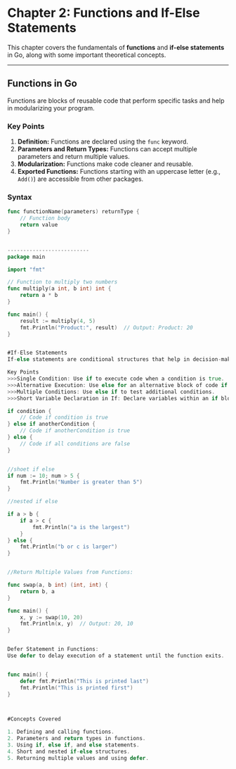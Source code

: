 # Chapter 2: Functions and If-Else Statements

This chapter covers the fundamentals of **functions** and **if-else statements** in Go, along with some important theoretical concepts.

---

## Functions in Go

Functions are blocks of reusable code that perform specific tasks and help in modularizing your program.

### Key Points

1. **Definition:** Functions are declared using the `func` keyword.
2. **Parameters and Return Types:** Functions can accept multiple parameters and return multiple values.
3. **Modularization:** Functions make code cleaner and reusable.
4. **Exported Functions:** Functions starting with an uppercase letter (e.g., `Add()`) are accessible from other packages.

### Syntax

```go
func functionName(parameters) returnType {
    // Function body
    return value
}


--------------------------
package main

import "fmt"

// Function to multiply two numbers
func multiply(a int, b int) int {
    return a * b
}

func main() {
    result := multiply(4, 5)
    fmt.Println("Product:", result)  // Output: Product: 20
}


#If-Else Statements
If-else statements are conditional structures that help in decision-making based on conditions.

Key Points
>>>Single Condition: Use if to execute code when a condition is true.
>>>Alternative Execution: Use else for an alternative block of code if the condition is false.
>>>Multiple Conditions: Use else if to test additional conditions.
>>>Short Variable Declaration in If: Declare variables within an if block for concise conditions.

if condition {
    // Code if condition is true
} else if anotherCondition {
    // Code if anotherCondition is true
} else {
    // Code if all conditions are false
}


//shoet if else
if num := 10; num > 5 {
    fmt.Println("Number is greater than 5")
}

//nested if else

if a > b {
    if a > c {
        fmt.Println("a is the largest")
    }
} else {
    fmt.Println("b or c is larger")
}


//Return Multiple Values from Functions:

func swap(a, b int) (int, int) {
    return b, a
}

func main() {
    x, y := swap(10, 20)
    fmt.Println(x, y)  // Output: 20, 10
}


Defer Statement in Functions:
Use defer to delay execution of a statement until the function exits.


func main() {
    defer fmt.Println("This is printed last")
    fmt.Println("This is printed first")
}



#Concepts Covered

1. Defining and calling functions.
2. Parameters and return types in functions.
3. Using if, else if, and else statements.
4. Short and nested if-else structures.
5. Returning multiple values and using defer.
```

